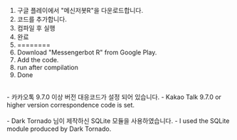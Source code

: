 1. 구글 플레이에서 "메신저봇R"을 다운로드합니다.
2. 코드를 추가합니다.
3. 컴파일 후 실행
4. 완료
5. ========
1. Download "Messengerbot R" from Google Play.
2. Add the code.
3. run after compilation
4. Done
<br>
- 카카오톡 9.7.0 이상 버전 대응코드가 설정 되어 있습니다.
- Kakao Talk 9.7.0 or higher version correspondence code is set.
<br>
<br>
- Dark Tornado 님이 제작하신 SQLite 모듈을 사용하였습니다.
- I used the SQLite module produced by Dark Tornado.
